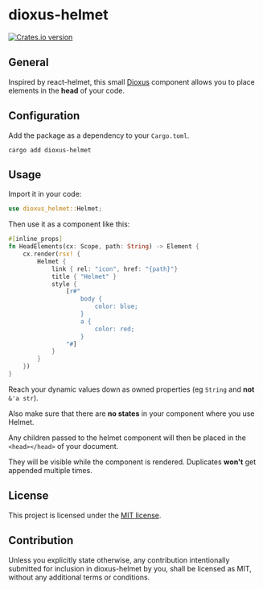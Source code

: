 # dioxus-helmet

<a href="https://crates.io/crates/dioxus-helmet">
  <img src="https://img.shields.io/crates/v/dioxus-helmet.svg?style=flat-square"
  alt="Crates.io version" />
</a>

## General

Inspired by react-helmet, this small [Dioxus](https://github.com/DioxusLabs/dioxus) component allows you to place elements in the **head** of your code.

## Configuration

Add the package as a dependency to your `Cargo.toml`.

```
cargo add dioxus-helmet
```

## Usage

Import it in your code: 
```rust
use dioxus_helmet::Helmet;
```

Then use it as a component like this:

```rust
#[inline_props]
fn HeadElements(cx: Scope, path: String) -> Element {
    cx.render(rsx! {
        Helmet {
            link { rel: "icon", href: "{path}"}
            title { "Helmet" }
            style {
                [r#"
                    body {
                        color: blue;
                    }
                    a {
                        color: red;
                    }
                "#]
            }
        }
    })
}
```

Reach your dynamic values down as owned properties (eg `String` and **not** `&'a str`).

Also make sure that there are **no states** in your component where you use Helmet.

Any children passed to the helmet component will then be placed in the `<head></head>` of your document.

They will be visible while the component is rendered. Duplicates **won't** get appended multiple times.

## License

This project is licensed under the [MIT license](https://github.com/saicu/dioxus-helmet/blob/main/LICENSE).

## Contribution

Unless you explicitly state otherwise, any contribution intentionally submitted for inclusion in dioxus-helmet by you, shall be licensed as MIT, without any additional terms or conditions.

